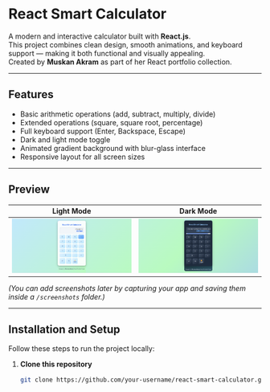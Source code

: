 #  React Smart Calculator

A modern and interactive calculator built with **React.js**.  
This project combines clean design, smooth animations, and keyboard support — making it both functional and visually appealing.  
Created by **Muskan Akram** as part of her React portfolio collection.

---

##  Features

-  Basic arithmetic operations (add, subtract, multiply, divide)
-  Extended operations (square, square root, percentage)
-  Full keyboard support (Enter, Backspace, Escape)
-  Dark and light mode toggle
-  Animated gradient background with blur-glass interface
-  Responsive layout for all screen sizes

---

##  Preview

| Light Mode | Dark Mode |
|-------------|-----------|
| ![Light Mode](./screenshots/light.png) | ![Dark Mode](./screenshots/dark.png) |

*(You can add screenshots later by capturing your app and saving them inside a `/screenshots` folder.)*

---

##  Installation and Setup

Follow these steps to run the project locally:

1. **Clone this repository**
   ```bash
   git clone https://github.com/your-username/react-smart-calculator.git
